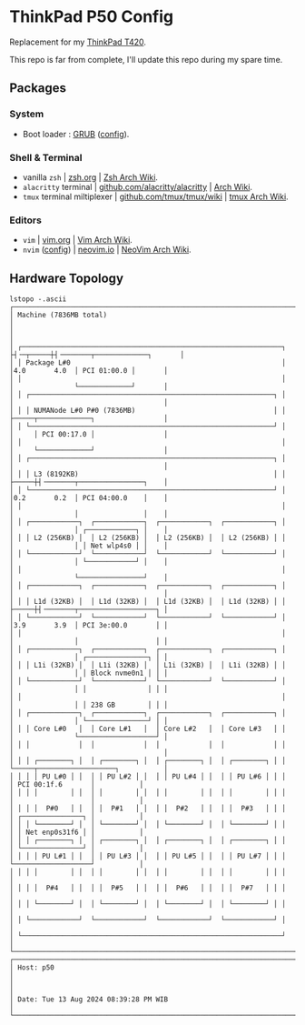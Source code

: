 # ThinkPad P50 Config

Replacement for my [ThinkPad T420](../t420).

This repo is far from complete, I'll update this repo during my spare time.

## Packages

### System

- Boot loader : [GRUB](https://wiki.archlinux.org/title/GRUB) ([config](./etc/default/grub)).

### Shell & Terminal

- vanilla `zsh` | [zsh.org](https://www.zsh.org/) | [Zsh Arch Wiki](https://wiki.archlinux.org/title/Zsh).
- `alacritty` terminal | [github.com/alacritty/alacritty](https://github.com/alacritty/alacritty) | [Arch Wiki](https://wiki.archlinux.org/title/Alacritty).
- `tmux` terminal miltiplexer | [github.com/tmux/tmux/wiki](https://github.com/tmux/tmux/wiki) | [tmux Arch Wiki](https://wiki.archlinux.org/title/Tmux).

### Editors

- `vim` | [vim.org](https://www.vim.org/) | [Vim Arch Wiki](https://wiki.archlinux.org/title/Vim).
- `nvim` ([config](./home/ditatompel/.config/nvim)) | [neovim.io](https://neovim.io/) | [NeoVim Arch Wiki](https://wiki.archlinux.org/title/Neovim).

## Hardware Topology

```
lstopo -.ascii
┌───────────────────────────────────────────────────────────────────────────────────────────────────────────────┐
│ Machine (7836MB total)                                                                                        │
│                                                                                                               │
│ ┌────────────────────────────────────────────────────────────────┐  ├┤╶─┬─────┼┤╶───────┬─────────────┐       │
│ │ Package L#0                                                    │      │4.0       4.0  │ PCI 01:00.0 │       │
│ │                                                                │      │               └─────────────┘       │
│ │ ┌────────────────────────────────────────────────────────────┐ │      │                                     │
│ │ │ NUMANode L#0 P#0 (7836MB)                                  │ │      ├─────┬─────────────┐                 │
│ │ └────────────────────────────────────────────────────────────┘ │      │     │ PCI 00:17.0 │                 │
│ │                                                                │      │     └─────────────┘                 │
│ │ ┌────────────────────────────────────────────────────────────┐ │      │                                     │
│ │ │ L3 (8192KB)                                                │ │      ├─────┼┤╶───────┬────────────────┐    │
│ │ └────────────────────────────────────────────────────────────┘ │      │0.2       0.2  │ PCI 04:00.0    │    │
│ │                                                                │      │               │                │    │
│ │ ┌────────────┐  ┌────────────┐  ┌────────────┐  ┌────────────┐ │      │               │ ┌────────────┐ │    │
│ │ │ L2 (256KB) │  │ L2 (256KB) │  │ L2 (256KB) │  │ L2 (256KB) │ │      │               │ │ Net wlp4s0 │ │    │
│ │ └────────────┘  └────────────┘  └────────────┘  └────────────┘ │      │               │ └────────────┘ │    │
│ │                                                                │      │               └────────────────┘    │
│ │ ┌────────────┐  ┌────────────┐  ┌────────────┐  ┌────────────┐ │      │                                     │
│ │ │ L1d (32KB) │  │ L1d (32KB) │  │ L1d (32KB) │  │ L1d (32KB) │ │      ├─────┼┤╶───────┬───────────────────┐ │
│ │ └────────────┘  └────────────┘  └────────────┘  └────────────┘ │      │3.9       3.9  │ PCI 3e:00.0       │ │
│ │                                                                │      │               │                   │ │
│ │ ┌────────────┐  ┌────────────┐  ┌────────────┐  ┌────────────┐ │      │               │ ┌───────────────┐ │ │
│ │ │ L1i (32KB) │  │ L1i (32KB) │  │ L1i (32KB) │  │ L1i (32KB) │ │      │               │ │ Block nvme0n1 │ │ │
│ │ └────────────┘  └────────────┘  └────────────┘  └────────────┘ │      │               │ │               │ │ │
│ │                                                                │      │               │ │ 238 GB        │ │ │
│ │ ┌────────────┐  ┌────────────┐  ┌────────────┐  ┌────────────┐ │      │               │ └───────────────┘ │ │
│ │ │ Core L#0   │  │ Core L#1   │  │ Core L#2   │  │ Core L#3   │ │      │               └───────────────────┘ │
│ │ │            │  │            │  │            │  │            │ │      │                                     │
│ │ │ ┌────────┐ │  │ ┌────────┐ │  │ ┌────────┐ │  │ ┌────────┐ │ │      └─────┬───────────────────┐           │
│ │ │ │ PU L#0 │ │  │ │ PU L#2 │ │  │ │ PU L#4 │ │  │ │ PU L#6 │ │ │            │ PCI 00:1f.6       │           │
│ │ │ │        │ │  │ │        │ │  │ │        │ │  │ │        │ │ │            │                   │           │
│ │ │ │  P#0   │ │  │ │  P#1   │ │  │ │  P#2   │ │  │ │  P#3   │ │ │            │ ┌───────────────┐ │           │
│ │ │ └────────┘ │  │ └────────┘ │  │ └────────┘ │  │ └────────┘ │ │            │ │ Net enp0s31f6 │ │           │
│ │ │ ┌────────┐ │  │ ┌────────┐ │  │ ┌────────┐ │  │ ┌────────┐ │ │            │ └───────────────┘ │           │
│ │ │ │ PU L#1 │ │  │ │ PU L#3 │ │  │ │ PU L#5 │ │  │ │ PU L#7 │ │ │            └───────────────────┘           │
│ │ │ │        │ │  │ │        │ │  │ │        │ │  │ │        │ │ │                                            │
│ │ │ │  P#4   │ │  │ │  P#5   │ │  │ │  P#6   │ │  │ │  P#7   │ │ │                                            │
│ │ │ └────────┘ │  │ └────────┘ │  │ └────────┘ │  │ └────────┘ │ │                                            │
│ │ └────────────┘  └────────────┘  └────────────┘  └────────────┘ │                                            │
│ └────────────────────────────────────────────────────────────────┘                                            │
└───────────────────────────────────────────────────────────────────────────────────────────────────────────────┘
┌───────────────────────────────────────────────────────────────────────────────────────────────────────────────┐
│ Host: p50                                                                                                     │
│                                                                                                               │
│ Date: Tue 13 Aug 2024 08:39:28 PM WIB                                                                         │
└───────────────────────────────────────────────────────────────────────────────────────────────────────────────┘
```
